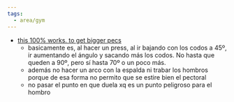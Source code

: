 ```yaml
---
tags:
  - area/gym
---
```

- [this 100% works. to get bigger pecs](https://www.youtube.com/watch?v=7yKWqEd48Ec)
	- basicamente es, al hacer un press, al ir bajando con los codos a 45º, ir aumentando el ángulo y sacando más los codos. No hasta que queden a 90º, pero sí hasta 70º o un poco más.
	- además no hacer un arco con la espalda ni trabar los hombros porque de esa forma no permito que se estire bien el pectoral
	- no pasar el punto en que duela xq es un punto peligroso para el hombro